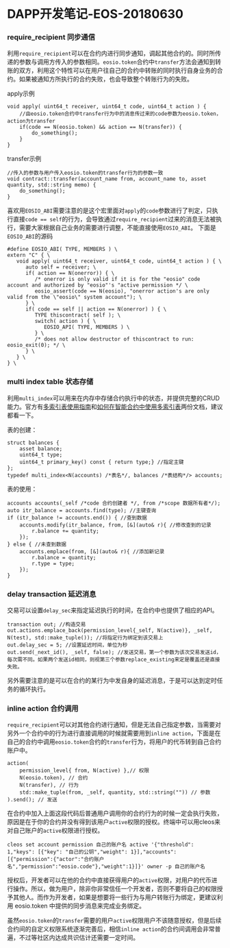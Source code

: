 # DAPP开发笔记-EOS-20180630

### require_recipient 同步通信

利用`require_recipient`可以在合约内进行同步通知，调起其他合约的。同时所传递的参数与调用方传入的参数相同。`eosio.token`合约中`transfer`方法会通知到转账的双方，利用这个特性可以在用户往自己的合约中转账的同时执行自身业务的合约。如果被通知方所执行的合约失败，也会导致整个转账行为的失败。

apply示例

```
void apply( uint64_t receiver, uint64_t code, uint64_t action ) {
	//由eosio.token合约中transfer行为中的消息传过来的code参数为eosio.token，action为transfer
	if(code == N(eosio.token) && action == N(transfer)) {
		do_something();
	}
}
```

transfer示例

```
//传入的参数与用户传入eosio.token的transfer行为的参数一致
void contract::transfer(account_name from, account_name to, asset quantity, std::string memo) {
	do_something();
}
```

喜欢用`EOSIO_ABI`需要注意的是这个宏里面对`apply`的`code`参数进行了判定，只执行直接`code == self`的行为，会导致通过``require_recipient``过来的消息无法被执行，需要大家根据自己业务的需要进行调整，不能直接使用`EOSIO_ABI`。 下面是`EOSIO_ABI`的源码

```
#define EOSIO_ABI( TYPE, MEMBERS ) \
extern "C" { \
   void apply( uint64_t receiver, uint64_t code, uint64_t action ) { \
      auto self = receiver; \
      if( action == N(onerror)) { \
         /* onerror is only valid if it is for the "eosio" code account and authorized by "eosio"'s "active permission */ \
         eosio_assert(code == N(eosio), "onerror action's are only valid from the \"eosio\" system account"); \
      } \
      if( code == self || action == N(onerror) ) { \
         TYPE thiscontract( self ); \
         switch( action ) { \
            EOSIO_API( TYPE, MEMBERS ) \
         } \
         /* does not allow destructor of thiscontract to run: eosio_exit(0); */ \
      } \
   } \
} \
```



### multi index table 状态存储

利用`multi_index`可以用来在内存中存储合约执行中的状态，并提供完整的CRUD能力。官方有[多索引表使用指南](https://developers.eos.io/eosio-cpp/docs/multi-index-table-tutorial)和[如何在智能合约中使用多索引表](https://developers.eos.io/eosio-cpp/docs/using-multi-index-table)两份文档，建议都看一下。

表的创建：

```
struct balances {
    asset balance;
    uint64_t type;
    uint64_t primary_key() const { return type;} //指定主键
};
typedef multi_index<N(accounts) /*表名*/, balances /*表结构*/> accounts;
```

表的使用：

```
accounts accounts(_self /*code 合约创建者 */, from /*scope 数据所有者*/);
auto itr_balance = accounts.find(type); //主键查询
if (itr_balance != accounts.end()) { //查到数据
    accounts.modify(itr_balance, from, [&](auto& r){ //修改查到的记录
        r.balance += quantity;
    });
} else { //未查到数据
    accounts.emplace(from, [&](auto& r){ //添加新记录
        r.balance = quantity;
        r.type = type;
    });
}
```

### delay transaction 延迟消息

交易可以设置`delay_sec`来指定延迟执行的时间，在合约中也提供了相应的API。

```
transaction out; //构造交易
out.actions.emplace_back(permission_level{_self, N(active)}, _self, N(test), std::make_tuple()); //将指定行为绑定到该交易上
out.delay_sec = 5; //设置延迟时间，单位为秒
out.send(_next_id(), _self, false); //发送交易，第一个参数为该次交易发送id，每次需不同。如果两个发送id相同，则视第三个参数replace_existing来定是覆盖还是直接失败。
```

另外需要注意的是可以在合约的某行为中发自身的延迟消息，于是可以达到定时任务的循环执行。

### inline action 合约调用

`require_recipient`可以对其他合约进行通知，但是无法自己指定参数，当需要对另外一个合约中的行为进行直接调用的时候就需要用到`inline action`，下面是在自己的合约中调用`eosio.token`合约的`transfer`行为，将用户的代币转到自己合约账户中。

```
action(
	permission_level{ from, N(active) },// 权限
	N(eosio.token), // 合约
	N(transfer), // 行为
	std::make_tuple(from, _self, quantity, std::string("")) // 参数
).send(); // 发送
```

在合约中加入上面这段代码后普通用户调用你的合约行为的时候一定会执行失败，原因是在于你的合约并没有得到该用户`active`权限的授权。终端中可以用cleos来对自己账户的`active`权限进行授权。

```
cleos set account permission 自己的账户名 active '{"threshold": 1,"keys": [{"key": "自己的公钥","weight": 1}],"accounts": [{"permission":{"actor":"合约账户名","permission":"eosio.code"},"weight":1}]}' owner -p 自己的账户名
```

授权后，开发者可以在他的合约中直接获得用户的`active`权限，对用户的代币进行操作。所以，做为用户，除非你非常信任一个开发者，否则不要将自己的权限授予其他人。而作为开发者，如果是想要将一些行为与用户转账行为绑定，更建议利用 eosio.token 中提供的同步消息来完成业务绑定。

虽然`eosio.token`的`transfer`需要的用户`active`权限用户不该随意授权，但是后续合约间的自定义权限系统逐渐完善后，相信`inline action`的合约间调用会非常普遍，不过等社区内达成共识估计还需要一定时间。
